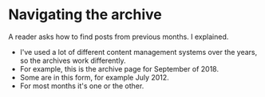 # Navigating the archive
A reader asks how to find posts from previous months. I explained.
* I've used a lot of different content management systems over the years, so the archives work differently. 
* For example, this is the archive page for September of 2018.
* Some are in this form, for example July 2012.
* For most months it's one or the other.

